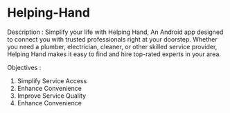 # Helping-Hand

Description : Simplify your life with Helping Hand,  An Android app designed to connect you with trusted professionals right at your doorstep. Whether you need a plumber, electrician, cleaner, or other skilled service provider, Helping Hand makes it easy to find and hire top-rated experts in your area.

Objectives : 
1. Simplify Service Access
2. Enhance Convenience
3. Improve Service Quality
4. Enhance Convenience
